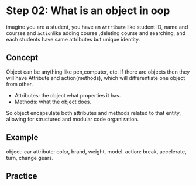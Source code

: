 # Step 02: What is an object in oop

imagine you are a student, you have an `Attribute` like student ID, name and courses and `action`like adding course ,deleting course and searching, and each students have same attributes but unique identity.

## Concept

Object can be anything like pen,computer, etc. If there are objects then they will have Attribute and action(methods),
which will differentiate one object from other.

 - Attributes: the object what properties it has.
 - Methods: what the object does.
   
So object encapsulate both attributes and methods related to that entity, allowing for structured and modular code organization.

## Example

object: car
attribute: color, brand, weight, model.
action: break, accelerate, turn, change gears.


## Practice


